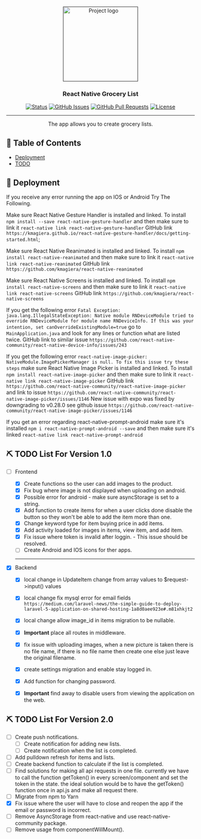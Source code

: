 <p align="center">
  <a href="" rel="noopener">
 <img width=200px height=200px src="https://i.imgur.com/6wj0hh6.jpg" alt="Project logo"></a>
</p>

<h3 align="center">React Native Grocery List</h3>

<div align="center">

[![Status](https://img.shields.io/badge/status-active-success.svg)]()
[![GitHub Issues](https://img.shields.io/github/issues/kylelobo/The-Documentation-Compendium.svg)](https://github.com/kylelobo/The-Documentation-Compendium/issues)
[![GitHub Pull Requests](https://img.shields.io/github/issues-pr/kylelobo/The-Documentation-Compendium.svg)](https://github.com/kylelobo/The-Documentation-Compendium/pulls)
[![License](https://img.shields.io/badge/license-MIT-blue.svg)](/LICENSE)

</div>

---

<p align="center"> The app allows you to create grocery lists.
    <br> 
</p>

## 📝 Table of Contents

- [Deployment](#deployment)
- [TODO](#todo_list)

## 🚀 Deployment <a name = "deployment"></a>

If you receive any error running the app on IOS or Android Try The Following.

Make sure React Native Gesture Handler is installed and linked.
To install `npm install --save react-native-gesture-handler` and then make sure to link it `react-native link react-native-gesture-handler`
GitHub link `https://kmagiera.github.io/react-native-gesture-handler/docs/getting-started.html`;

Make sure React Native Reanimated is installed and linked.
To install `npm install react-native-reanimated` and then make sure to link it `react-native link react-native-reanimated`
GitHub link `https://github.com/kmagiera/react-native-reanimated`

Make sure React Native Screens is installed and linked.
To install `npm install react-native-screens` and then make sure to link it `react-native link react-native-screens`
GitHub link `https://github.com/kmagiera/react-native-screens`

If you get the following error `Fatal Exception: java.lang.IllegalStateException: Native module RNDeviceModule tried to override RNDeviceModule for module name RNDeviceInfo. If this was your intention, set canOverrideExistingModule=true` go to `MainApplication.java` and look for any lines or function what are listed twice.
GitHub link to similar issue `https://github.com/react-native-community/react-native-device-info/issues/243`

If you get the following error `react-native-image-picker: NativeModule.ImagePickerManager is null. To fix this issue try these steps` make sure React Native Image Picker is installed and linked.
To install `npm install react-native-image-picker` and then make sure to link it `react-native link react-native-image-picker`
GitHub link `https://github.com/react-native-community/react-native-image-picker` and link to issue `https://github.com/react-native-community/react-native-image-picker/issues/1146` New issue with expo was fixed by downgrading to v0.28.0 see github issue `https://github.com/react-native-community/react-native-image-picker/issues/1146`


If you get an error regarding react-native-prompt-android make sure it's installed `npm i react-native-prompt-android --save` and then make sure it's linked `react-native link react-native-prompt-android`

## ⛏️ TODO List For Version 1.0 <a name = "todo_list"></a>

  - [ ] Frontend
    - [x] Create functions so the user can add images to the product.
    - [x] Fix bug where image is not displayed when uploading on android.
    - [x] Possible error for android - make sure asyncStorage is set to a string.
    - [x] Add function to create items for when a user clicks done disable the button so they won't be able to add the item more than one.
    - [x] Change keyword type for item buying price in add items.
    - [x] Add activity loaded for images in items, view item, and add item.
    - [x] Fix issue where token is invalid after loggin. - This issue should be resolved.
    - [ ] Create Android and IOS icons for ther apps.

    <hr />

  - [x] Backend
    - [x] local change in UpdateItem change from array values to $request->input() values
    - [x] local change fix mysql error for email fields `https://medium.com/laravel-news/the-simple-guide-to-deploy-laravel-5-application-on-shared-hosting-1a8d0aee923e#.m81xhkjt2`
    - [x] local change allow image_id in items migration to be nullable.
    - [x] <strong>Important</strong> place all routes in middleware.
    - [x] fix issue with uploading images, when a new picture is taken there is no file name, if there is no file name then create one else just leave the original filename.
    - [x] create settings migration and enable stay logged in.
    - [x] Add function for changing password.
    - [x] <strong>Important</strong> find away to disable users from viewing the application on the web.


## ⛏️ TODO List For Version 2.0

  - [ ] Create push notifications.
    - [ ] Create notification for adding new lists.
    - [ ] Create notification when the list is completed.

  - [ ] Add pulldown refresh for items and lists.
  - [ ] Create backend function to calculate if the list is completed.
  - [ ] Find solutions for making all api requests in one file. currently we have to call the function
  getToken() in every screen/component and set the token in the state. the ideal solution would be to have
  the getToken() function once in api.js and make all request there.
  - [ ] Migrate from npm to Yarn
  - [x] Fix issue where the user will have to close and reopen the app if the email or password is incorrect.
  - [ ] Remove AsyncStorage from react-native and use react-native-community package.
  - [ ] Remove usage from componentWillMount().